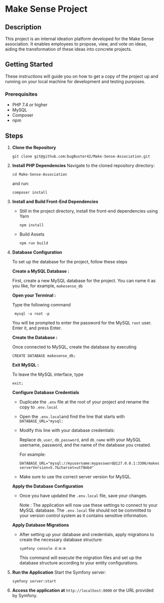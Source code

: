 # Make Sense Project

## Description
This project is an internal ideation platform developed for the Make Sense association. 
It enables employees to propose, view, and vote on ideas, aiding the transformation of these ideas into concrete projects.

## Getting Started

These instructions will guide you on how to get a copy of the project up and running on your local machine for development and testing purposes.

### Prerequisites
- PHP 7.4 or higher
- MySQL
- Composer
- npm

## Steps

1. **Clone the Repository**
    ```
    git clone git@github.com:bugBuster42/Make-Sense-Association.git
    ```

2. **Install PHP Dependencies**
    Navigate to the cloned repository directory:
    ```
    cd Make-Sense-Association
    ```
    and run:
    ```
    composer install
    ```

3. **Install and Build Front-End Dependencies**
    - Still in the project directory, install the front-end dependencies using Yarn
      ```
      npm install
      ```
    - Build Assets
      ```
      npm run build
      ```

4. **Database Configuration**

    To set up the database for the project, follow these steps

    **Create a MySQL Database :**
   
   First, create a new MySQL database for the project. You can name it as you like, for example, `makesense_db`
  
     **Open your Terminal :**
   
   Type the following command
   ```
    mysql -u root -p
   ```
   
     You will be prompted to enter the password for the MySQL `root` user.
    Enter it, and press Enter.
       
     **Create the Database :**
   
     Once connected to MySQL, create the database by executing
   ```
   CREATE DATABASE makesense_db;
   ```
     **Exit MySQL :**
   
     To leave the MySQL interface, type
   ```
   exit;
    ```
   **Configure Database Credentials**
   - Duplicate the `.env` file at the root of your project and rename the copy to `.env.local`
   - Open the `.env.local`and find the line that starts with `DATABASE_URL="mysql:`
   - Modify this line with your database credentials:

     Replace `db_user`, `db_password`, and `db_name` with your MySQL username, password, and the name of the database you created.
     
     For example:
     ```
     DATABASE_URL="mysql://myusername:mypassword@127.0.0.1:3306/makesense_db?serverVersion=5.7&charset=utf8mb4"
     ```
   - Make sure to use the correct server version for MySQL.

   **Apply the Database Configuration**
   - Once you have updated the `.env.local` file, save your changes.
     
     Note : The application will now use these settings to connect to your MySQL database.
     The `.env.local` file should not be committed to your version control system as it contains sensitive information.
  
    **Apply Database Migrations**
    - After setting up your database and credentials, apply migrations to create the necessary database structure:
      ```
      symfony console d:m:m
      ```
      This command will execute the migration files and set up the database structure according to your entity configurations.

     

6. **Run the Application**
    Start the Symfony server:
    ```
    symfony server:start
    ```
7. **Access the application at**
    `http://localhost:8000` or the URL provided by Symfony.
